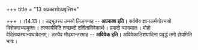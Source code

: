 +++
title = "13 अप्रकाशोऽप्रवृत्तिश्च"

+++
।।14.13।। उद्भूतस्य तमसो लिङ्गमाह -- **अप्रकाश इति।** सर्वथैव
ज्ञानकर्मणोरभावो विशेषणाभ्यामुक्तः। तत्कार्यमिति तच्छब्दो
दर्शिताविवेकार्थः। प्रमादो व्याख्यातः। मोहो वेदितव्यस्यान्यथावेदनम्।
तस्यैव मौढ्यान्तरमाह -- **अविवेक इति।** अविवेकातिशयादिना प्रवृद्धं तमो
ज्ञेयमिति भावः।
